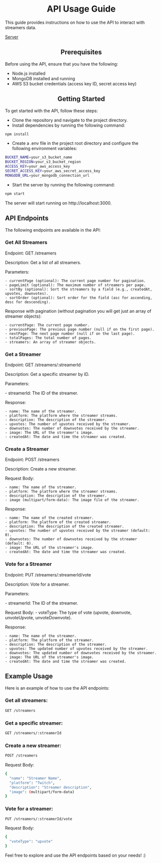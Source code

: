 <h1 align="center">API Usage Guide</h1>
This guide provides instructions on how to use the API to interact with streamers data.

[Server](https://streamer-spotlight-back-v2-e53ca344e263.herokuapp.com/streamers)

<h2 align="center">Prerequisites</h2>
Before using the API, ensure that you have the following:

- Node.js installed
- MongoDB installed and running
- AWS S3 bucket credentials (access key ID, secret access key)

<h2 align="center">Getting Started</h2>
To get started with the API, follow these steps:

- Clone the repository and navigate to the project directory.
- Install dependencies by running the following command:

``` bash
npm install
```

- Create a .env file in the project root directory and configure the following environment variables:

``` bash
BUCKET_NAME=your_s3_bucket_name
BUCKET_REGION=your_s3_bucket_region
ACCESS_KEY=your_aws_access_key
SECRET_ACCESS_KEY=your_aws_secret_access_key
MONGODB_URL=your_mongodb_connection_url
```

- Start the server by running the following command:

``` bash
npm start
```

The server will start running on http://localhost:3000.

<h2>API Endpoints</h2>
The following endpoints are available in the API:

<h3>Get All Streamers</h3>
<p>Endpoint: GET /streamers</p>
<p>Description: Get a list of all streamers.</p>
<p>Parameters:</p>

    - currentPage (optional): The current page number for pagination.
    - pageLimit (optional): The maximum number of streamers per page.
    - sortBy (optional): Sort the streamers by a field (e.g., createdAt, upvotes, downvotes).
    - sortOrder (optional): Sort order for the field (asc for ascending, desc for descending).
    
<p>Response with pagination (without pagination you will get just an array of streamer objects):</p>

    - currentPage: The current page number.
    - previousPage: The previous page number (null if on the first page).
    - nextPage: The next page number (null if on the last page).
    - totalPages: The total number of pages.
    - streamers: An array of streamer objects.



<h3>Get a Streamer</h3>
<p>Endpoint: GET /streamers/:streamerId</p>
<p>Description: Get a specific streamer by ID.</p>
<p>Parameters:</p>
    - streamerId: The ID of the streamer.
<p>Response:</p>

    - name: The name of the streamer.
    - platform: The platform where the streamer streams.
    - description: The description of the streamer.
    - upvotes: The number of upvotes received by the streamer.
    - downvotes: The number of downvotes received by the streamer.
    - image: The URL of the streamer's image.
    - createdAt: The date and time the streamer was created.
    
<h3>Create a Streamer</h3>
<p>Endpoint: POST /streamers</p>
<p>Description: Create a new streamer.</p>
<p>Request Body:</p>

    - name: The name of the streamer.
    - platform: The platform where the streamer streams.
    - description: The description of the streamer.
    - image (multipart/form-data): The image file of the streamer.
    
<p>Response:</p>

    - name: The name of the created streamer.
    - platform: The platform of the created streamer.
    - description: The description of the created streamer.
    - upvotes: The number of upvotes received by the streamer (default: 0).
    - downvotes: The number of downvotes received by the streamer (default: 0).
    - image: The URL of the streamer's image.
    - createdAt: The date and time the streamer was created.
    
<h3>Vote for a Streamer</h3>
<p>Endpoint: PUT /streamers/:streamerId/vote</p>
<p>Description: Vote for a streamer.</p>
<p>Parameters:</p>
    - streamerId: The ID of the streamer.
<p>Request Body:
    - voteType: The type of vote (upvote, downvote, unvoteUpvote, unvoteDownvote).
<p>Response:</p>
  
    - name: The name of the streamer.
    - platform: The platform of the streamer.
    - description: The description of the streamer.
    - upvotes: The updated number of upvotes received by the streamer.
    - downvotes: The updated number of downvotes received by the streamer.
    - image: The URL of the streamer's image.
    - createdAt: The date and time the streamer was created.
  
<h2>Example Usage</h2>
Here is an example of how to use the API endpoints:

<h3>Get all streamers:</h3>

``` bash
GET /streamers
```


<h3>Get a specific streamer:</h3>

``` bash
GET /streamers/:streamerId
```

<h3>Create a new streamer:</h3>

``` bash
POST /streamers
```

Request Body:

``` bash
{
  "name": "Streamer Name",
  "platform": "Twitch",
  "description": "Streamer description",
  "image": (multipart/form-data)
}
```


<h3>Vote for a streamer:</h3>

``` bash
PUT /streamers/:streamerId/vote
```

Request Body:

``` bash
{
  "voteType": "upvote"
}
```

Feel free to explore and use the API endpoints based on your needs! :)

